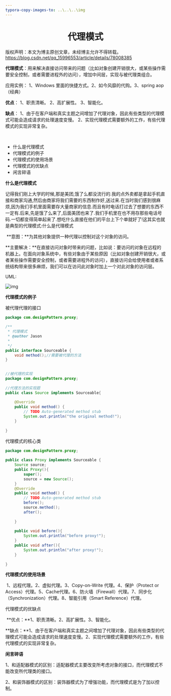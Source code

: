 ```yaml
---
typora-copy-images-to: ..\..\..\img
---
```


# <center>代理模式</center>

 版权声明：本文为博主原创文章，未经博主允许不得转载。 https://blog.csdn.net/qq_15996553/article/details/78008385

**代理模式**：用来解决直接访问带来的问题（比如对象创建开销很大，或某些操作需要安全控制，或者需要进程外的访问），增加中间层，实现与被代理类组合。

应用实例： 1、Windows 里面的快捷方式。2、如今风靡的代购。3、spring aop（经典）

**优点**： 1、职责清晰。 2、高扩展性。 3、智能化。

**缺点**： 1、由于在客户端和真实主题之间增加了代理对象，因此有些类型的代理模式可能会造成请求的处理速度变慢。 2、实现代理模式需要额外的工作，有些代理模式的实现非常复杂。

 

﻿﻿

- 什么是代理模式
- 代理模式的例子
- 代理模式的使用场景
- 代理模式的优缺点
- 闲言碎语

**什么是代理模式**

​        记得我们刚上大学的时候,那是美团,饿了么都没流行的.我的点外卖都是拿起手机直接和商家沟通,然后由商家将我们需要的东西制作好,送过来.在当时我们感到很麻烦,因为我们手机里面需要存大量商家的信息.而且有时电话打过去了想要的东西不一定有.后来,先是饿了么来了,后面美团也来了.我们手机里在也不用存那些电话号码.一切都变得简单起来了.想吃什么直接在他们的平台上下个单就好了!这其实也就是典型的代理模式:什么是代理模式

​      **意图：**为其他对象提供一种代理以控制对这个对象的访问。

​     **主要解决：**在直接访问对象时带来的问题，比如说：要访问的对象在远程的机器上。在面向对象系统中，有些对象由于某些原因（比如对象创建开销很大，或者某些操作需要安全控制，或者需要进程外的访问），直接访问会给使用者或者系统结构带来很多麻烦，我们可以在访问此对象时加上一个对此对象的访问层。

UML:

![img](https://img-blog.csdn.net/20170916120323307)

**代理模式的例子**

被代理代理的接口

```java
package com.designPattern.proxy;
 
/**
 * 代理模式
 * @author Jason
 *
 */
public interface Sourceable {
	void method();//需要被代理的方法
}
 
```

```java
//被代理的实现
package com.designPattern.proxy;
 
//代理方法的实现题
public class Source implements Sourceable{
 
	@Override
	public void method() {
		// TODO Auto-generated method stub
		System.out.println("the original method!");  
	}
 
}
```

代理模式的核心类

```java
package com.designPattern.proxy;
 
public class Proxy implements Sourceable {
	Source source;
	public Proxy(){
		super();
		source = new Source();
	}
	@Override
	public void method() {
		// TODO Auto-generated method stub
		before();
		source.method();
		after();
 
	}
	
	public void before(){
		System.out.println("before proxy!");
	}
	public void after(){
		System.out.println("after proxy!");
	}
 
}
```


**代理模式的使用场景**



​          1、远程代理。2、虚拟代理。3、Copy-on-Write 代理。4、保护（Protect or Access）代理。5、Cache代理。6、防火墙（Firewall）代理。7、同步化（Synchronization）代理。8、智能引用（Smart Reference）代理。

代理模式的优缺点

​      **优点：**1、职责清晰。2、高扩展性。3、智能化。

​      **缺点：**1、由于在客户端和真实主题之间增加了代理对象，因此有些类型的代理模式可能会造成请求的处理速度变慢。2、实现代理模式需要额外的工作，有些代理模式的实现非常复杂。



**闲言碎语**

​     1、和适配器模式的区别：适配器模式主要改变所考虑对象的接口，而代理模式不能改变所代理类的接口。

​     2、和装饰器模式的区别：装饰器模式为了增强功能，而代理模式是为了加以控制。